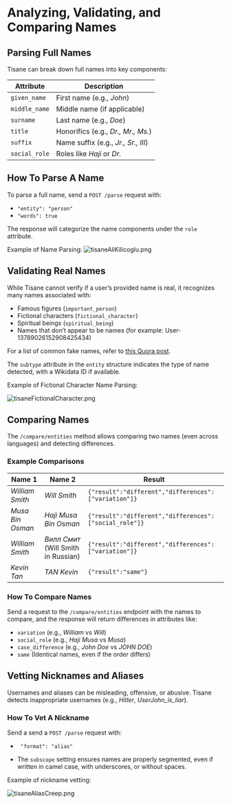 # Analyzing, Validating, and Comparing Names

## Parsing Full Names

Tisane can break down full names into key components:

| Attribute     | Description                         |
| ------------- | ----------------------------------- |
| `given_name`  | First name (e.g., *John*)           |
| `middle_name` | Middle name (if applicable)         |
| `surname`     | Last name (e.g., *Doe*)             |
| `title`       | Honorifics (e.g., *Dr., Mr., Ms.*)  |
| `suffix`      | Name suffix (e.g., *Jr., Sr., III*) |
| `social_role` | Roles like *Haji* or *Dr.*          |

## How To Parse A Name

To parse a full name, send a `POST /parse` request with:

* `"entity": "person"`
* `"words": true`


The response will categorize the name components under the `role` attribute.

Example of Name Parsing:
![tisaneAliKilicoglu.png](../../images/tisaneAliKilicoglu.png)


## Validating Real Names

While Tisane cannot verify if a user’s provided name is real, it recognizes many names associated with:

- Famous figures (`important_person`)
- Fictional characters (`fictional_character`)
- Spiritual beings (`spiritual_being`)
- Names that don’t appear to be names (for example: User-13789026152908425434)

For a list of common fake names, refer to [this Quora post](https://qr.ae/pNKxWl).


The `subtype` attribute in the `entity` structure indicates the type of name detected, with a Wikidata ID if available.

Example of Fictional Character Name Parsing:

![tisaneFictionalCharacter.png](../../images/tisaneFictionalCharacter.png)



## Comparing Names

The `/compare/entities` method allows comparing two names (even across languages) and detecting differences.

### Example Comparisons

| Name 1           | Name 2                              | Result                                                 |
| ---------------- | ----------------------------------- | ------------------------------------------------------ |
| *William Smith*  | *Will Smith*                        | `{"result":"different","differences":["variation"]}`   |
| *Musa Bin Osman* | *Haji Musa Bin Osman*               | `{"result":"different","differences":["social_role"]}` |
| *William Smith*  | *Вилл Смит* (Will Smith in Russian) | `{"result":"different","differences":["variation"]}`   |
| *Kevin Tan*      | *TAN Kevin*                         | `{"result":"same"}`                                    |

### **How To Compare Names**

Send a request to the `/compare/entities` endpoint with the names to compare, and the response will return differences in attributes like:

- `variation` (e.g., *William* vs *Will*)
- `social_role` (e.g., *Haji Musa* vs *Musa*)
- `case_difference` (e.g., *John Doe* vs *JOHN DOE*)
- `same` (Identical names, even if the order differs)


## Vetting Nicknames and Aliases

Usernames and aliases can be misleading, offensive, or abusive. Tisane detects inappropriate usernames (e.g., *Hitler*, *UserJohn_is_liar*).

### How To Vet A Nickname

Send a send a `POST /parse` request with:

- ` "format": "alias"`

- The `subscope` setting ensures names are properly segmented, even if written in camel case, with underscores, or without spaces.

Example of nickname vetting:

![tisaneAliasCreep.png](../../images/tisaneAliasCreep.png)
